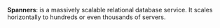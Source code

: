**Spanners**: is a massively scalable relational database service. It scales horizontally to hundreds or even thousands of servers.
